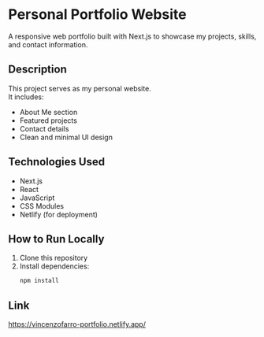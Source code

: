 # Personal Portfolio Website

A responsive web portfolio built with Next.js to showcase my projects, skills, and contact information.

## Description

This project serves as my personal website.  
It includes:
- About Me section  
- Featured projects  
- Contact details  
- Clean and minimal UI design

## Technologies Used

- Next.js  
- React  
- JavaScript  
- CSS Modules
- Netlify (for deployment)

## How to Run Locally

1. Clone this repository  
2. Install dependencies:  
   ```bash
   npm install

## Link
https://vincenzofarro-portfolio.netlify.app/
